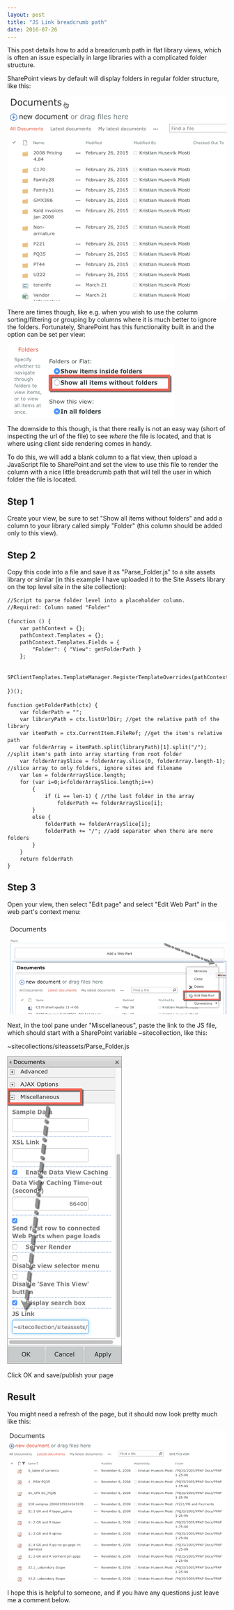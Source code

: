 ```yaml
---
layout: post
title: "JS Link breadcrumb path"
date: 2016-07-26
---
```


This post details how to add a breadcrumb path in flat library views, which is often an issue especially in large libraries with a complicated folder structure.

SharePoint views by default will display folders in regular folder structure, like this:

<img src="/images/JS-link-folderpath/1-default-view.png" class="img-responsive" alt="Default view">

There are times though, like e.g. when you wish to use the column sorting/filtering or grouping by columns where it is much better to ignore the folders. Fortunately, SharePoint has this functionality built in and the option can be set per view:

<img src="/images/JS-link-folderpath/2-edit-view.png" class="img-responsive" alt="Edit view">

The downside to this though, is that there really is not an easy way (short of inspecting the url of the file) to see *where* the file is located, and that is where using client side rendering comes in handy.

To do this, we will add a blank column to a flat view, then upload a JavaScript file to SharePoint and set the view to use this file to render the column with a nice little breadcrumb path that will tell the user in which folder the file is located.

## Step 1

Create your view, be sure to set "Show all items without folders" and add a column to your library called simply "Folder" (this column should be added only to this view).

## Step 2

Copy this code into a file and save it as "Parse_Folder.js" to a site assets library or similar (in this example I have uploaded it to the Site Assets library on the top level site in the site collection):

	//Script to parse folder level into a placeholder column.
	//Required: Column named "Folder"

	(function () {
	    var pathContext = {};
	    pathContext.Templates = {};
	    pathContext.Templates.Fields = {
	        "Folder": { "View": getFolderPath }
	    };

	    SPClientTemplates.TemplateManager.RegisterTemplateOverrides(pathContext);

	})();

	function getFolderPath(ctx) {
	    var folderPath = "";    
	    var libraryPath = ctx.listUrlDir; //get the relative path of the library
	    var itemPath = ctx.CurrentItem.FileRef; //get the item's relative path
	    var folderArray = itemPath.split(libraryPath)[1].split("/"); //split item's path into array starting from root folder
	    var folderArraySlice = folderArray.slice(0, folderArray.length-1); //slice array to only folders, ignore sites and filename
	    var len = folderArraySlice.length;
	    for (var i=0;i<folderArraySlice.length;i++)
	        {
	            if (i == len-1) { //the last folder in the array
	                folderPath += folderArraySlice[i];
	        }
	        else {
	            folderPath += folderArraySlice[i];
	            folderPath += "/"; //add separator when there are more folders
	        }
	    }
	    return folderPath
	}

## Step 3

Open your view, then select "Edit page" and select "Edit Web Part" in the web part's context menu:

<img src="/images/JS-link-folderpath/3-edit-webpart.png" class="img-responsive" alt="Web part context menu">

Next, in the tool pane under "Miscellaneous", paste the link to the JS file, which should start with a SharePoint variable ~sitecollection, like this:

~sitecollections/siteassets/Parse_Folder.js

<img src="/images/JS-link-folderpath/4-edit-webpart.png" class="img-responsive" alt="Tool Pane configuration">

Click OK and save/publish your page

## Result

You might need a refresh of the page, but it should now look pretty much like this:

<img src="/images/JS-link-folderpath/5-result.png" class="img-responsive" alt="Result">

I hope this is helpful to someone, and if you have any questions just leave me a comment below.
